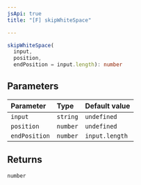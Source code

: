```yaml
---
jsApi: true
title: "[F] skipWhiteSpace"

---
```

```ts
skipWhiteSpace(
  input,
  position,
  endPosition = input.length): number
```

## Parameters

| Parameter | Type | Default value |
| :------ | :------ | :------ |
| `input` | `string` | `undefined` |
| `position` | `number` | `undefined` |
| `endPosition` | `number` | `input.length` |

## Returns

`number`
